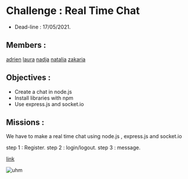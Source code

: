 # Challenge : Real Time Chat

- Dead-line : 17/05/2021.

## Members : 

[adrien](https://github.com/DeceulaerAdrien)
[laura](https://github.com/Laura-VLN)
[nadja](https://github.com/Nadja-BeCode)
[natalia](https://github.com/nataliacherman08)
[zakaria](https://github.com/ZakariaSelassi)

## Objectives : 

- Create a chat in node.js
- Install libraries with npm 
- Use express.js and socket.io

## Missions : 

We have to make a real time chat using node.js , express.js and socket.io 

step 1 : Register.
step 2 : login/logout.
step 3 : message.


[link]()


![uhm](https://media.giphy.com/media/l49JQYtuTZeVHAIAE/giphy.gif)
